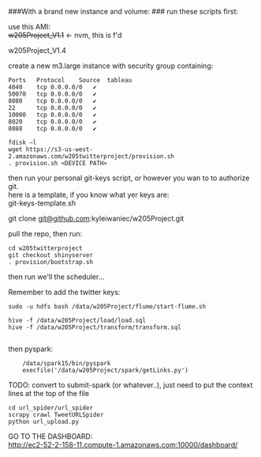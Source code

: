 ###With a brand new instance and volume: ###
run these scripts first:

use this AMI:   
~~w205Project_V1.1~~ <- nvm, this is f'd

w205Project_V1.4

create a new m3.large instance with security group containing:

```
Ports	Protocol	Source	tableau
4040	tcp	0.0.0.0/0	✔
50070	tcp	0.0.0.0/0	✔
8080	tcp	0.0.0.0/0	✔
22		tcp	0.0.0.0/0	✔
10000	tcp	0.0.0.0/0	✔
8020	tcp	0.0.0.0/0	✔
8088	tcp	0.0.0.0/0	✔
```


```
fdisk –l
wget https://s3-us-west-2.amazonaws.com/w205twitterproject/provision.sh
. provision.sh <DEVICE PATH>
```

then run your personal git-keys script, or however you wan to to authorize git.   
here is a template, if you know what yer keys are:   
git-keys-template.sh

git clone git@github.com:kyleiwaniec/w205Project.git

pull the repo, then run:  
```
cd w205twitterproject
git checkout shinyserver
. provision/bootstrap.sh
```

then run we'll the scheduler...


Remember to add the twitter keys:
```
sudo -u hdfs bash /data/w205Project/flume/start-flume.sh

hive -f /data/w205Project/load/load.sql  
hive -f /data/w205Project/transform/transform.sql


```

then pyspark:
```
	/data/spark15/bin/pyspark
	execfile('/data/w205Project/spark/getLinks.py')
```
TODO: convert to submit-spark (or whatever..), just need to put the context lines at the top of the file

```
cd url_spider/url_spider
scrapy crawl TweetURLSpider
python url_upload.py
```

GO TO THE DASHBOARD:   
http://ec2-52-2-158-11.compute-1.amazonaws.com:10000/dashboard/
